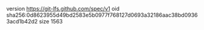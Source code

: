 version https://git-lfs.github.com/spec/v1
oid sha256:0d8623955d49bd2583e5b0977f768127d0693a32186aac38bd09363acd1b42d2
size 1563
